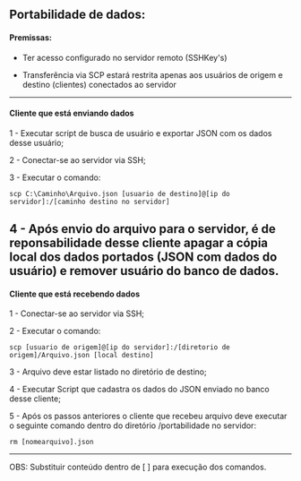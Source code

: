 ## Portabilidade de dados:

#### Premissas:

- Ter acesso configurado no servidor remoto (SSHKey's)

- Transferência via SCP estará restrita apenas aos usuários de origem e destino (clientes) conectados ao servidor

------------

#### Cliente que está enviando dados

1 - Executar script de busca de usuário e exportar JSON com os dados desse usuário;

2 - Conectar-se ao servidor via SSH;

3 - Executar o comando: 
```
scp C:\Caminho\Arquivo.json [usuario de destino]@[ip do servidor]:/[caminho destino no servidor]
```
4 - Após envio do arquivo para o servidor, é de reponsabilidade desse cliente apagar a cópia local dos dados portados (JSON com dados do usuário) e remover usuário do banco de dados.
--------------

#### Cliente que está recebendo dados

1 - Conectar-se ao servidor via SSH;

2 - Executar o comando:

```
scp [usuario de origem]@[ip do servidor]:/[diretorio de origem]/Arquivo.json [local destino]
```

3 - Arquivo deve estar listado no diretório de destino;

4 - Executar Script que cadastra os dados do JSON enviado no banco desse cliente;

5 - Após os passos anteriores o cliente que recebeu arquivo deve executar o seguinte comando dentro do diretório /portabilidade no servidor:
```
rm [nomearquivo].json
```

--------------

OBS: Substituir conteúdo dentro de [ ] para execução dos comandos.
